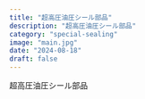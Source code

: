 ```yaml
---
title: "超高圧油圧シール部品"
description: "超高圧油圧シール部品"
category: "special-sealing"
image: "main.jpg"
date: "2024-08-18"
draft: false
---
```


超高圧油圧シール部品